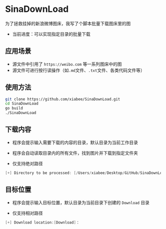 # SinaDownLoad
为了拯救挂掉的新浪微博图床，我写了个脚本批量下载图床里的图

* 当前进度：可以实现指定目录的批量下载



## 应用场景

* 源文件中引用了 `https://weibo.com` 等一系列图床中的图
* 源文件可进行按行读操作（如`.md`文件、`.txt`文件、各类代码文件等）



## 使用方法

```bash
git clone https://github.com/xiabee/SinaDownLoad.git
cd SinaDownLoad
go build
./SinaDownLoad
```



## 下载内容

* 程序会提示输入需要下载的内容的目录，默认目录为当前工作目录

* 程序会自动读取目录内的所有文件，找到图片并下载到指定文件夹
* 仅支持绝对路径

```go
[+] Directory to be processed: [/Users/xiabee/Desktop/GitHub/SinaDownLoad]：
```



## 目标位置

* 程序会提示输入目标位置，默认目录为当前目录下创建的 `Download` 目录

* 仅支持相对路径


```go
[+] Download location:[Download]：
```

